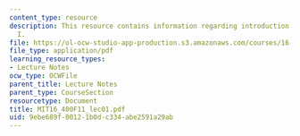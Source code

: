 ```yaml
---
content_type: resource
description: This resource contains information regarding introduction and vision
  I.
file: https://ol-ocw-studio-app-production.s3.amazonaws.com/courses/16-400-human-factors-engineering-fall-2011/9ebe689f00121b0dc334abe2591a29ab_MIT16_400F11_lec01.pdf
file_type: application/pdf
learning_resource_types:
- Lecture Notes
ocw_type: OCWFile
parent_title: Lecture Notes
parent_type: CourseSection
resourcetype: Document
title: MIT16_400F11_lec01.pdf
uid: 9ebe689f-0012-1b0d-c334-abe2591a29ab
---
```

